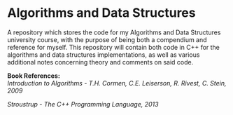 # Algorithms and Data Structures
A repository which stores the code for my Algorithms and Data Structures university course, with the purpose of being both a compendium and reference for myself.
This repository will contain both code in C++ for the algorithms and data structures implementations, as well as various additional notes concerning theory and comments on said code.

**Book References:**  
_Introduction to Algorithms - T.H. Cormen, C.E. Leiserson, R. Rivest, C. Stein, 2009_

_Stroustrup - The C++ Programming Language, 2013_